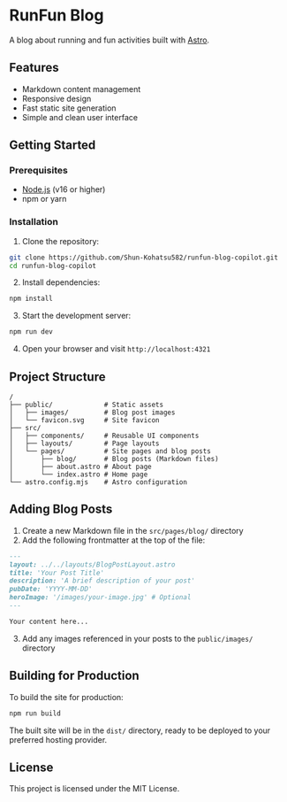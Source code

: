 # RunFun Blog

A blog about running and fun activities built with [Astro](https://astro.build).

## Features

- Markdown content management
- Responsive design
- Fast static site generation
- Simple and clean user interface

## Getting Started

### Prerequisites

- [Node.js](https://nodejs.org/) (v16 or higher)
- npm or yarn

### Installation

1. Clone the repository:
```bash
git clone https://github.com/Shun-Kohatsu582/runfun-blog-copilot.git
cd runfun-blog-copilot
```

2. Install dependencies:
```bash
npm install
```

3. Start the development server:
```bash
npm run dev
```

4. Open your browser and visit `http://localhost:4321`

## Project Structure

```
/
├── public/             # Static assets
│   ├── images/         # Blog post images
│   └── favicon.svg     # Site favicon
├── src/
│   ├── components/     # Reusable UI components
│   ├── layouts/        # Page layouts
│   └── pages/          # Site pages and blog posts
│       ├── blog/       # Blog posts (Markdown files)
│       ├── about.astro # About page
│       └── index.astro # Home page
└── astro.config.mjs    # Astro configuration
```

## Adding Blog Posts

1. Create a new Markdown file in the `src/pages/blog/` directory
2. Add the following frontmatter at the top of the file:

```md
---
layout: ../../layouts/BlogPostLayout.astro
title: 'Your Post Title'
description: 'A brief description of your post'
pubDate: 'YYYY-MM-DD'
heroImage: '/images/your-image.jpg' # Optional
---

Your content here...
```

3. Add any images referenced in your posts to the `public/images/` directory

## Building for Production

To build the site for production:

```bash
npm run build
```

The built site will be in the `dist/` directory, ready to be deployed to your preferred hosting provider.

## License

This project is licensed under the MIT License.
